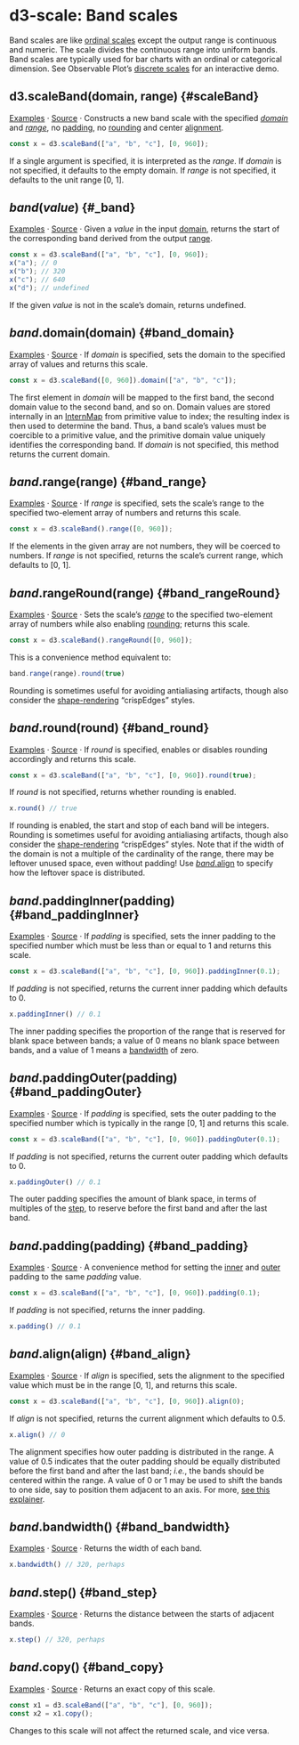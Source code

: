 # d3-scale: Band scales

Band scales are like [ordinal scales](./ordinal.md) except the output range is continuous and numeric. The scale divides the continuous range into uniform bands. Band scales are typically used for bar charts with an ordinal or categorical dimension. See Observable Plot’s [discrete scales](https://observablehq.com/plot/features/scales#discrete-scales) for an interactive demo.

## d3.scaleBand(domain, range) {#scaleBand}

[Examples](https://observablehq.com/@d3/d3-scaleband) · [Source](https://github.com/d3/d3-scale/blob/main/src/band.js) · Constructs a new band scale with the specified [*domain*](#band_domain) and [*range*](#band_range), no [padding](#band_padding), no [rounding](#band_round) and center [alignment](#band_align).

```js
const x = d3.scaleBand(["a", "b", "c"], [0, 960]);
```

If a single argument is specified, it is interpreted as the *range*. If *domain* is not specified, it defaults to the empty domain. If *range* is not specified, it defaults to the unit range [0, 1].

## *band*(*value*) {#_band}

[Examples](https://observablehq.com/@d3/d3-scaleband) · [Source](https://github.com/d3/d3-scale/blob/main/src/band.js) · Given a *value* in the input [domain](#band_domain), returns the start of the corresponding band derived from the output [range](#band_range).

```js
const x = d3.scaleBand(["a", "b", "c"], [0, 960]);
x("a"); // 0
x("b"); // 320
x("c"); // 640
x("d"); // undefined
```

If the given *value* is not in the scale’s domain, returns undefined.

## *band*.domain(domain) {#band_domain}

[Examples](https://observablehq.com/@d3/d3-scaleband) · [Source](https://github.com/d3/d3-scale/blob/main/src/band.js) · If *domain* is specified, sets the domain to the specified array of values and returns this scale.

```js
const x = d3.scaleBand([0, 960]).domain(["a", "b", "c"]);
```

The first element in *domain* will be mapped to the first band, the second domain value to the second band, and so on. Domain values are stored internally in an [InternMap](https://github.com/mbostock/internmap) from primitive value to index; the resulting index is then used to determine the band. Thus, a band scale’s values must be coercible to a primitive value, and the primitive domain value uniquely identifies the corresponding band. If *domain* is not specified, this method returns the current domain.

## *band*.range(range) {#band_range}

[Examples](https://observablehq.com/@d3/d3-scaleband) · [Source](https://github.com/d3/d3-scale/blob/main/src/band.js) · If *range* is specified, sets the scale’s range to the specified two-element array of numbers and returns this scale.

```js
const x = d3.scaleBand().range([0, 960]);
```

If the elements in the given array are not numbers, they will be coerced to numbers. If *range* is not specified, returns the scale’s current range, which defaults to [0, 1].

## *band*.rangeRound(range) {#band_rangeRound}

[Examples](https://observablehq.com/@d3/d3-scaleband) · [Source](https://github.com/d3/d3-scale/blob/main/src/band.js) · Sets the scale’s [*range*](#band_range) to the specified two-element array of numbers while also enabling [rounding](#band_round); returns this scale.

```js
const x = d3.scaleBand().rangeRound([0, 960]);
```

This is a convenience method equivalent to:

```js
band.range(range).round(true)
```

Rounding is sometimes useful for avoiding antialiasing artifacts, though also consider the [shape-rendering](https://developer.mozilla.org/en-US/docs/Web/SVG/Attribute/shape-rendering) “crispEdges” styles.

## *band*.round(round) {#band_round}

[Examples](https://observablehq.com/@d3/d3-scaleband) · [Source](https://github.com/d3/d3-scale/blob/main/src/band.js) · If *round* is specified, enables or disables rounding accordingly and returns this scale.

```js
const x = d3.scaleBand(["a", "b", "c"], [0, 960]).round(true);
```

If *round* is not specified, returns whether rounding is enabled.

```js
x.round() // true
```

If rounding is enabled, the start and stop of each band will be integers. Rounding is sometimes useful for avoiding antialiasing artifacts, though also consider the [shape-rendering](https://developer.mozilla.org/en-US/docs/Web/SVG/Attribute/shape-rendering) “crispEdges” styles. Note that if the width of the domain is not a multiple of the cardinality of the range, there may be leftover unused space, even without padding! Use [*band*.align](#band_align) to specify how the leftover space is distributed.

## *band*.paddingInner(padding) {#band_paddingInner}

[Examples](https://observablehq.com/@d3/d3-scaleband) · [Source](https://github.com/d3/d3-scale/blob/main/src/band.js) · If *padding* is specified, sets the inner padding to the specified number which must be less than or equal to 1 and returns this scale.

```js
const x = d3.scaleBand(["a", "b", "c"], [0, 960]).paddingInner(0.1);
```

If *padding* is not specified, returns the current inner padding which defaults to 0.

```js
x.paddingInner() // 0.1
```

The inner padding specifies the proportion of the range that is reserved for blank space between bands; a value of 0 means no blank space between bands, and a value of 1 means a [bandwidth](#band_bandwidth) of zero.

## *band*.paddingOuter(padding) {#band_paddingOuter}

[Examples](https://observablehq.com/@d3/d3-scaleband) · [Source](https://github.com/d3/d3-scale/blob/main/src/band.js) · If *padding* is specified, sets the outer padding to the specified number which is typically in the range [0, 1] and returns this scale.

```js
const x = d3.scaleBand(["a", "b", "c"], [0, 960]).paddingOuter(0.1);
```

If *padding* is not specified, returns the current outer padding which defaults to 0.

```js
x.paddingOuter() // 0.1
```

The outer padding specifies the amount of blank space, in terms of multiples of the [step](#band_step), to reserve before the first band and after the last band.

## *band*.padding(padding) {#band_padding}

[Examples](https://observablehq.com/@d3/d3-scaleband) · [Source](https://github.com/d3/d3-scale/blob/main/src/band.js) · A convenience method for setting the [inner](#band_paddingInner) and [outer](#band_paddingOuter) padding to the same *padding* value.

```js
const x = d3.scaleBand(["a", "b", "c"], [0, 960]).padding(0.1);
```

If *padding* is not specified, returns the inner padding.

```js
x.padding() // 0.1
```

## *band*.align(align) {#band_align}

[Examples](https://observablehq.com/@d3/d3-scaleband) · [Source](https://github.com/d3/d3-scale/blob/main/src/band.js) · If *align* is specified, sets the alignment to the specified value which must be in the range [0, 1], and returns this scale.

```js
const x = d3.scaleBand(["a", "b", "c"], [0, 960]).align(0);
```

If *align* is not specified, returns the current alignment which defaults to 0.5.

```js
x.align() // 0
```

The alignment specifies how outer padding is distributed in the range. A value of 0.5 indicates that the outer padding should be equally distributed before the first band and after the last band; *i.e.*, the bands should be centered within the range. A value of 0 or 1 may be used to shift the bands to one side, say to position them adjacent to an axis. For more, [see this explainer](https://observablehq.com/@d3/band-align).

## *band*.bandwidth() {#band_bandwidth}

[Examples](https://observablehq.com/@d3/d3-scaleband) · [Source](https://github.com/d3/d3-scale/blob/main/src/band.js) · Returns the width of each band.

```js
x.bandwidth() // 320, perhaps
```

## *band*.step() {#band_step}

[Examples](https://observablehq.com/@d3/d3-scaleband) · [Source](https://github.com/d3/d3-scale/blob/main/src/band.js) · Returns the distance between the starts of adjacent bands.

```js
x.step() // 320, perhaps
```

## *band*.copy() {#band_copy}

[Examples](https://observablehq.com/@d3/d3-scaleband) · [Source](https://github.com/d3/d3-scale/blob/main/src/band.js) · Returns an exact copy of this scale.

```js
const x1 = d3.scaleBand(["a", "b", "c"], [0, 960]);
const x2 = x1.copy();
```

Changes to this scale will not affect the returned scale, and vice versa.
